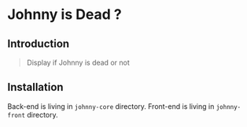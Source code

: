 # Johnny is Dead ?

## Introduction

> Display if Johnny is dead or not

## Installation

Back-end is living in `johnny-core` directory. Front-end is living in
`johnny-front` directory.
